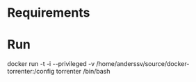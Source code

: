 # Requirements

# Run

docker run -t -i --privileged -v /home/anderssv/source/docker-torrenter:/config torrenter /bin/bash